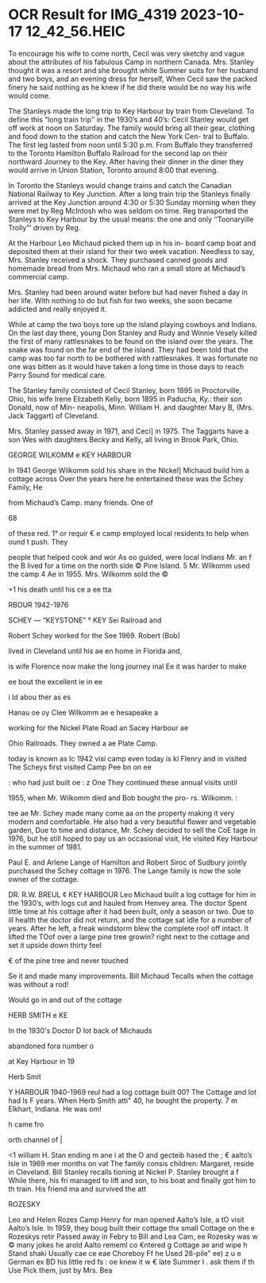 # OCR Result for IMG_4319 2023-10-17 12_42_56.HEIC

To encourage his wife to come north, Cecil was very
sketchy and vague about the attributes of his fabulous Camp
in northern Canada. Mrs. Stanley thought it was a resort
and she brought white Summer suits for her husband and
two boys, and an evening dress for herself, When Cecil saw
the packed finery he said nothing as he knew if he did there
would be no way his wife would come.

The Stanleys made the long trip to Key Harbour by train
from Cleveland. To define this “long train trip’’ in the
1930’s and 40’s: Cecil Stanley would get off work at noon
on Saturday. The family would bring all their gear, clothing
and food down to the station and catch the New York Cen-
tral to Buffalo. The first leg lasted from noon until 5:30 p.m.
From Buffalo they transferred to the Toronto Hamilton
Buffalo Railroad for the second lap on their northward
Journey to the Key. After having their dinner in the diner
they would arrive in Union Station, Toronto around 8:00
that evening.

In Toronto the Stanleys would change trains and catch the
Canadian National Railway to Key Junction. After a long
train trip the Stanleys finally arrived at the Key Junction
around 4:30 or 5:30 Sunday morning when they were met
by Reg McIntosh who was seldom on time. Reg transported
the Stanleys to Key Harbour by the usual means: the one
and only ‘‘Toonaryille Trolly”’ driven by Reg.

At the Harbour Leo Michaud picked them up in his in-
board camp boat and deposited them at their island for their
two week vacation. Needless to say, Mrs. Stanley received
a shock. They purchased canned goods and homemade
bread from Mrs. Michaud who ran a small store at
Michaud’s commercial camp.

Mrs. Stanley had been around water before but had never
fished a day in her life. With nothing to do but fish for two
weeks, she soon became addicted and really enjoyed it.

While at camp the two boys tore up the island playing
cowboys and Indians. On the last day there, young Don
Stanley and Rudy and Winnie Vesely killed the first of many
rattlesnakes to be found on the island over the years. The
snake was found on the far end of the island. They had been
told that the camp was too far north to be bothered with
rattlesnakes. It was fortunate no one was bitten as it would
have taken a long time in those days to reach Parry Sound
for medical care.

The Stanley family consisted of Cecil Stanley, born 1895
in Proctorville, Ohio, his wife Irene Elizabeth Kelly, born
1895 in Paducha, Ky.: their son Donald, now of Min-
neapolis, Minn. William H. and daughter Mary B, (Mrs.
Jack Taggart) of Cleveland.

Mrs. Stanley passed away in 1971, and Ceci] in 1975. The
Taggarts have a son Wes with daughters Becky and Kelly,
all living in Brook Park, Ohio.

GEORGE WILKOMM e KEY HARBOUR

In 1941 George Wilkomm sold his share in the Nickel]
Michaud build him a cottage across
Over the years here he entertained
these was the Schey Family, He

from Michaud’s Camp.
many friends. One of

68

of these
red. 1° or
requir € e camp
employed local residents to help when ound t push. They

people that helped cook and wor As oo
guided, were local Indians Mr. an f the B
lived for a time on the north side ©
Pine Island. 5
Mr. Wilkomm used the camp 4 Ae
in 1955. Mrs. Wilkomm sold the ©

+1 his death
until his
ce a ee
tta

RBOUR 1942-1976

SCHEY — “KEYSTONE” ° KEY Sei Railroad and

Robert Schey worked for the See 1969. Robert (Bob)

lived in Cleveland until his ae en home in Florida and,

is wife Florence now make the long journey
inal Ee it was harder to make

ee bout the excellent ie in ee

i Id abou ther as es

Hanau oe oy Clee Wilkomm ae e hesapeake a

working for the Nickel Plate Road an Sacey Harbour ae

Ohio Railroads. They owned a ae Plate Camp.

today is known as Ic 1942 visi
camp even today is ki Flenry and in visited
The Scheys first visited Camp Pee bn on ee

: who had just built oe :
z One They continued these annual visits until

1955, when Mr. Wilkomm died and Bob bought the pro-
rs. Wilkomm. :

tee ae Mr. Schey made many come aa
on the property making it very modern and comfortable.
He also had a very beautiful flower and vegetable garden,
Due to time and distance, Mr. Schey decided to sell the CoE
tage in 1976, but he still hoped to pay us an occasional visit,
He visited Key Harbour in the summer of 1981.

Paul E. and Arlene Lange of Hamilton and Robert Siroc
of Sudbury jointly purchased the Schey cottage in 1976. The
Lange family is now the sole owner of the cottage.

DR. R.W. BREUL ¢ KEY HARBOUR
Leo Michaud built a log cottage for him in the 1930’s, with
logs cut and hauled from Henvey area. The doctor Spent
little time at his cottage after it had been built, only a season
or two. Due to ill health the doctor did not return, and the
cottage sat idle for a number of years.
After he left, a freak windstorm blew the complete roo!
off intact. It lifted the TOof over a large pine tree growin?
right next to the cottage and set it upside down thirty feel

€ of the pine tree and never touched

Se it and made many improvements.
Bill Michaud Tecalls when the cottage was without a rod!

Would go in and out of the cottage

HERB SMITH e KE

In the 1930's Doctor D
lot back of Michauds

abandoned fora number o

at Key Harbour in 19

Herb Smit

Y HARBOUR 1940-1969
reul had a log cottage built 00?
The Cottage and lot had ls
F years. When Herb Smith atti"
40, he bought the property. 7
m Elkhart, Indiana. He was om!

h came fro

orth channel of |

<1
william H. Stan
ending m
ane i at the O
and gecteib
hased the ; €
aalto’s Isle in 1969
mer months on vat
The family consis
children: Margaret,
reside in Cleveland.
Bill Stanley recalls
tioning at Nickel P.
Stanley brought a f
While there, his fri
managed to lift and
son, to his boat and
finally got him to th
train. His friend ma
and survived the att

ROZESKY

Leo and Helen Rozes
Camp Henry for man
opened Aalto’s Isle, a
tO visit Aalto’s Isle.
In 1959, they boug
built their cottage thx
small Cottage on the
e Rozeskys retir
Passed away in Febry
to Bill and Lea Cam,
ee Rozesky was w
© many jokes he
arold Aalto rememl
co €ntered g Cottage
ae and wipe h
Stand shaki
Usually cae ce
eae Choreboy Ff
he Used 28-pile” ee)
z u e German ex
BD his little red fs
: oe knew it w
€ late Summer I
. ask them if th
Use Pick them, just
by Mrs. Bea

